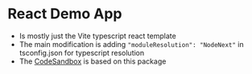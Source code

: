 # React Demo App

- Is mostly just the Vite typescript react template
- The main modification is adding `"moduleResolution": "NodeNext"` in tsconfig.json for typescript resolution
- The [CodeSandbox](https://codesandbox.io/s/64r9px?file=/src/App.tsx) is based on this package
